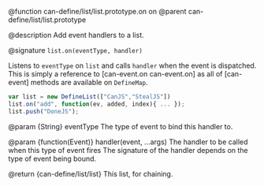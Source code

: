 @function can-define/list/list.prototype.on on
@parent can-define/list/list.prototype

@description Add event handlers to a list.

@signature `list.on(eventType, handler)`

Listens to `eventType` on `list` and calls `handler` when the event is dispatched.  This is simply
a reference to [can-event.on can-event.on] as all of [can-event] methods are available on `DefineMap`.

```js
var list = new DefineList(["CanJS","StealJS"])
list.on("add", function(ev, added, index){ ... });
list.push("DoneJS");
```

@param {String} eventType The type of event to bind this handler to.

@param {function(Event)} handler(event, ...args) The handler to be called when this type of event fires
The signature of the handler depends on the type of event being bound.

@return {can-define/list/list} This list, for chaining.
